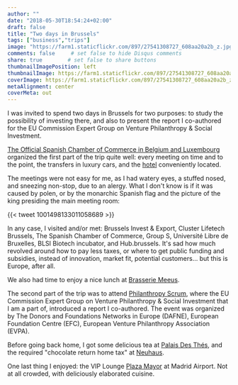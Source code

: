 ```yaml
---
author: ""
date: "2018-05-30T18:54:24+02:00"
draft: false
title: "Two days in Brussels"
tags: ["business","trips"]
image: "https://farm1.staticflickr.com/897/27541308727_608aa20a2b_z.jpg"
comments: false     # set false to hide Disqus comments
share: true        # set false to share buttons
thumbnailImagePosition: left
thumbnailImage: https://farm1.staticflickr.com/897/27541308727_608aa20a2b_z.jpg
coverImage: https://farm1.staticflickr.com/897/27541308727_608aa20a2b_z.jpg
metaAlignment: center
coverMeta: out
---
```


I was invited to spend two days in Brussels for two purposes: to study the possibility of investing there, and also to present the report I co-authored for the EU Commission Expert Group on Venture Philanthropy & Social Investment.

<!--more-->

[The Official Spanish Chamber of Commerce in Belgium and Luxembourg](https://e-camara.com/web/en/home/) organized the first part of the trip quite well: every meeting on time and to the point, the transfers in luxury cars, and the [hotel](https://www.nh-hotels.com/hotel/nh-brussels-stephanie) conveniently located.

The meetings were not easy for me, as I had watery eyes, a stuffed nosed, and sneezing non-stop, due to an alergy. What I don't know is if it was caused by polen, or by the monarchic Spanish flag and the picture of the king presiding the main meeting room:

{{< tweet 1001498133011058689 >}}

In any case, I visited and/or met: Brussels Invest & Export, Cluster Lifetech Brussels, The Spanish Chamber of Commerce, Group S, Université Libre de Bruxelles, BLSI Biotech incubator, and Hub.brussels. It's sad how much revolved around how to pay less taxes, or where to get public funding and subsidies, instead of innovation, market fit, potential customers... but this is Europe, after all.

We also had time to enjoy a nice lunch at [Brasserie Meeus](https://www.brasseriemeeus.be/en/en_index.php).

The second part of the trip was to attend [Philanthropy Scrum](https://www.philanthropyscrum.com/events/philanthropyscrum), where the EU Commission Expert Group on Venture Philanthropy & Social Investment that I am a part of, introduced a report I co-authored. The event was organized by The Donors and Foundations Networks in Europe (DAFNE), European Foundation Centre (EFC), European Venture Philanthropy Association (EVPA).

Before going back home, I got some delicious tea at [Palais Des Thés](https://www.palaisdesthes.com/en/), and the required "chocolate return home tax" at [Neuhaus](https://www.neuhauschocolate.com/index-en.htm).

One last thing I enjoyed: the VIP Lounge [Plaza Mayor](https://www.aena.es/en/madrid-barajas-airport/plaza-mayor.html) at Madrid Airport. Not at all crowded, with deliciously elaborated cuisine.

<div id="flickrembed"></div><div style="position:absolute; top:-70px; display:block; text-align:center; z-index:-1;"></div><script src='https://flickrembed.com/embed_v2.js.php?source=flickr&layout=responsive&input=www.flickr.com/photos/jcortell/albums/72157669505051908&sort=5&by=album&theme=default&scale=fill&limit=100&skin=default&autoplay=true'></script>
